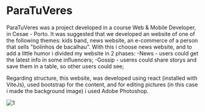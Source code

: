 # ParaTuVeres

ParaTuVeres was a project developed in a course Web & Mobile Developer, in Cesae - Porto.
It was suggested that we developed an website of one of the following themes: kids band, news website, an e-commerce of a person that sells "bolinhos de bacalhau".
With this i choose news website, and to add a little humor i divided my website in 2 phases:
-News - users could get the latest info in some influencers;
-Gossip - useres could share storys and save them in a table, so other users could see;

Regarding structure, this website, was developed using react (installed with ViteJs), used bootstrap for the content, and for editing pictures (in this case i made the background image) i used Adobe Photoshop.

![1](https://github.com/user-attachments/assets/e2238309-1d8d-49df-a39d-d497dcd9a468)

